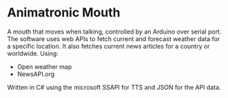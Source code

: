# Animatronic Mouth

A mouth that moves when talking, controlled by an Arduino over serial port. 
The software uses web APIs to fetch current and forecast weather data for a specific location.
It also fetches current news articles for a country or worldwide.
Using:
- Open weather map
- NewsAPI.org

Written in C# using the microsoft SSAPI for TTS and JSON for the API data.
